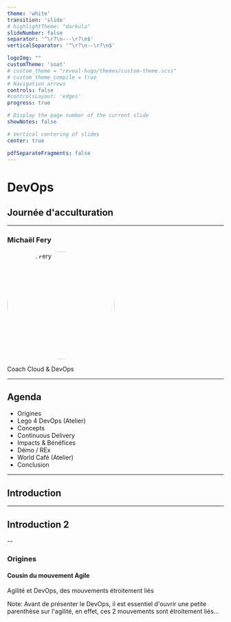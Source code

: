 ```yaml
---
theme: 'white'
transition: 'slide'
# highlightTheme: "darkula"
slideNumber: false
separator: '^\r?\n---\r?\n$'
verticalSeparator: '^\r?\n--\r?\n$'

logoImg: ""
customTheme: 'soat'
# custom_theme = "reveal-hugo/themes/custom-theme.scss"
# custom_theme_compile = true
# Navigation arrows
controls: false
#controlsLayout: 'edges'
progress: true

# Display the page number of the current slide
showNotes: false

# Vertical centering of slides
center: true

pdfSeparateFragments: false
---
```


# DevOps

## Journée d'acculturation

<!-- .slide: class="title-page" -->

---

### Michaël Fery

<img width="250" height="250" data-src="media/michael-fery.png"
    style="background:none; border:none; border-radius: 50%;"
    alt="Michaël Fery">

Coach Cloud & DevOps

<!-- .slide: class="chapter-page" -->

---

## Agenda

- Origines
- Lego 4 DevOps (Atelier)
- Concepts
- Continuous Delivery
- Impacts & Bénéfices
- Démo / REx
- World Café (Atelier)
- Conclusion

<!-- .slide: class="chapter-page-2-columns" -->

---

## Introduction

<!-- .slide: class="chapter-page" -->

---

## Introduction 2

<!-- .slide: class="chapter-page-2-columns" -->

--

### Origines

#### Cousin du mouvement Agile

Agilité et DevOps, des mouvements étroitement liés

Note:
Avant de présenter le DevOps, il est essentiel d'ouvrir une petite parenthèse sur l'agilité, en effet, ces 2 mouvements sont étroitement liés...
